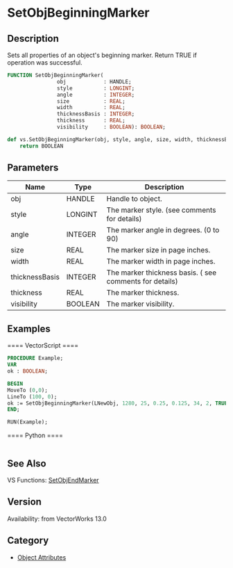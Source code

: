 # SetObjBeginningMarker

## Description
Sets all properties of an object's beginning marker. Return TRUE if operation was successful.

```pascal
FUNCTION SetObjBeginningMarker(
				obj            : HANDLE;
				style          : LONGINT;
				angle          : INTEGER;
				size           : REAL;
				width          : REAL;
				thicknessBasis : INTEGER;
				thickness      : REAL;
				visibility     : BOOLEAN): BOOLEAN;
```

```python
def vs.SetObjBeginningMarker(obj, style, angle, size, width, thicknessBasis, thickness, visibility):
    return BOOLEAN
```

## Parameters
|Name|Type|Description|
|---|---|---|
|obj|HANDLE|Handle to object.|
|style|LONGINT|The marker style. (see comments for details)|
|angle|INTEGER|The marker angle in degrees. (0 to 90)|
|size|REAL|The marker size in page inches.|
|width|REAL|The marker width in page inches.|
|thicknessBasis|INTEGER|The marker thickness basis. ( see comments for details)|
|thickness|REAL|The marker thickness.|
|visibility|BOOLEAN|The marker visibility.|

## Examples
==== VectorScript ====
```pascal
PROCEDURE Example;
VAR
ok : BOOLEAN;

BEGIN
MoveTo (0,0);
LineTo (100, 0);
ok := SetObjBeginningMarker(LNewObj, 1280, 25, 0.25, 0.125, 34, 2, TRUE);	
END;

RUN(Example);
```
==== Python ====
```python

```

## See Also
VS Functions:
[SetObjEndMarker](SetObjEndMarker.md)

## Version
Availability: from VectorWorks 13.0

## Category
* [Object Attributes](../Categories/Object%20Attributes.md)
